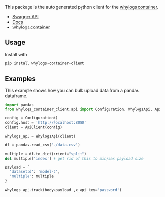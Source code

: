 This package is the auto generated python client for the [whylogs container](https://github.com/whylabs/whylogs-container/).

- [Swagger API](https://whylabs.github.io/whylogs-container-docs/whylogs-container)
- [Docs](https://docs.whylabs.ai/docs/integrations-whylogs-container/)
- [whylogs container](https://github.com/whylabs/whylogs-container/)

## Usage

Install with

```bash
pip install whylogs-container-client
```

## Examples

This example shows how you can bulk upload data from a pandas dataframe.

```python
import pandas
from whylogs_container_client.api import Configuration, WhylogsApi, ApiClient

config = Configuration()
config.host = 'http://localhost:8080'
client = ApiClient(config)

whylogs_api = WhylogsApi(client)

df = pandas.read_csv('./data.csv')

multiple = df.to_dict(orient="split")
del multiple['index'] # get rid of this to min/max payload size

payload = {
  'datasetId': 'model-1',
  'multiple': multiple
}

whylogs_api.track(body=payload ,x_api_key='password')
```

